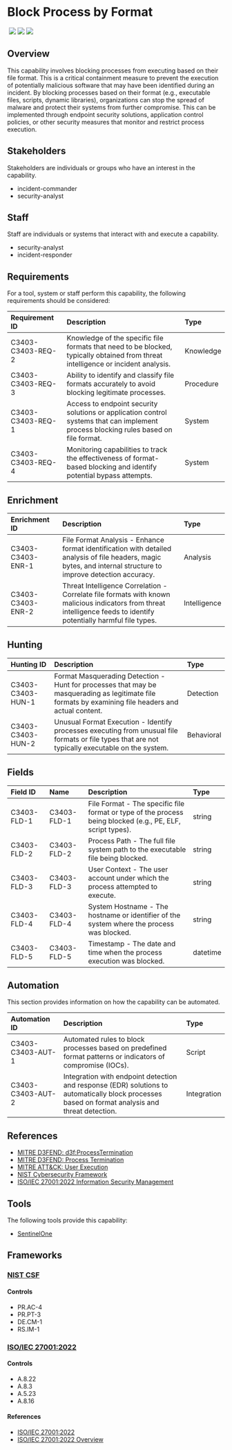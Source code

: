 # Block Process by Format
&nbsp;![](https://img.shields.io/badge/ID-C3403-blue)&nbsp;![](https://img.shields.io/badge/Phase-Containment_%28P0003%29-blue)&nbsp;![](https://img.shields.io/badge/Category-Process-blue)
## Overview
This capability involves blocking processes from executing based on their file format. This is a critical containment measure to prevent the execution of potentially malicious software that may have been identified during an incident. By blocking processes based on their format (e.g., executable files, scripts, dynamic libraries), organizations can stop the spread of malware and protect their systems from further compromise. This can be implemented through endpoint security solutions, application control policies, or other security measures that monitor and restrict process execution.

## Stakeholders
Stakeholders are individuals or groups who have an interest in the capability.

- incident-commander
- security-analyst

## Staff
Staff are individuals or systems that interact with and execute a capability.

- security-analyst
- incident-responder

## Requirements
For a tool, system or staff perform this capability, the following requirements should be considered:

| Requirement ID | Description | Type |
| :--- | :--- | :--- |
| C3403-C3403-REQ-2 | Knowledge of the specific file formats that need to be blocked, typically obtained from threat intelligence or incident analysis. | Knowledge|
| C3403-C3403-REQ-3 | Ability to identify and classify file formats accurately to avoid blocking legitimate processes. | Procedure|
| C3403-C3403-REQ-1 | Access to endpoint security solutions or application control systems that can implement process blocking rules based on file format. | System|
| C3403-C3403-REQ-4 | Monitoring capabilities to track the effectiveness of format-based blocking and identify potential bypass attempts. | System|

## Enrichment
| Enrichment ID | Description | Type |
| :--- | :--- | :--- |
| C3403-C3403-ENR-1 | File Format Analysis - Enhance format identification with detailed analysis of file headers, magic bytes, and internal structure to improve detection accuracy. | Analysis |
| C3403-C3403-ENR-2 | Threat Intelligence Correlation - Correlate file formats with known malicious indicators from threat intelligence feeds to identify potentially harmful file types. | Intelligence |

## Hunting
| Hunting ID | Description | Type |
| :--- | :--- | :--- |
| C3403-C3403-HUN-1 | Format Masquerading Detection - Hunt for processes that may be masquerading as legitimate file formats by examining file headers and actual content. | Detection |
| C3403-C3403-HUN-2 | Unusual Format Execution - Identify processes executing from unusual file formats or file types that are not typically executable on the system. | Behavioral |

## Fields
| Field ID | Name | Description | Type |
| :--- | :--- | :--- | :--- |
| C3403-FLD-1 | C3403-FLD-1 | File Format - The specific file format or type of the process being blocked (e.g., PE, ELF, script types). | string |
| C3403-FLD-2 | C3403-FLD-2 | Process Path - The full file system path to the executable file being blocked. | string |
| C3403-FLD-3 | C3403-FLD-3 | User Context - The user account under which the process attempted to execute. | string |
| C3403-FLD-4 | C3403-FLD-4 | System Hostname - The hostname or identifier of the system where the process was blocked. | string |
| C3403-FLD-5 | C3403-FLD-5 | Timestamp - The date and time when the process execution was blocked. | datetime |

## Automation
This section provides information on how the capability can be automated.

| Automation ID | Description | Type |
| :--- | :--- | :--- |
| C3403-C3403-AUT-1 | Automated rules to block processes based on predefined format patterns or indicators of compromise (IOCs). | Script |
| C3403-C3403-AUT-2 | Integration with endpoint detection and response (EDR) solutions to automatically block processes based on format analysis and threat detection. | Integration |

## References

- [MITRE D3FEND: d3f:ProcessTermination](https://d3fend.mitre.org/technique/d3f:ProcessTermination/)
- [MITRE D3FEND: Process Termination](https://d3fend.mitre.org/technique/d3f:ProcessTermination/)
- [MITRE ATT&CK: User Execution](https://attack.mitre.org/techniques/T1204/)
- [NIST Cybersecurity Framework](https://www.nist.gov/cyberframework)
- [ISO/IEC 27001:2022 Information Security Management](https://www.iso.org/standard/82875.html)
## Tools
The following tools provide this capability:

- [SentinelOne](../tool/sentinelone/C3403.md)

## Frameworks
### [NIST CSF](../frameworks/F0003.md)

#### Controls

- PR.AC-4 
- PR.PT-3 
- DE.CM-1 
- RS.IM-1 

### [ISO/IEC 27001:2022](../frameworks/F0002.md)

#### Controls

- A.8.22 
- A.8.3 
- A.5.23 
- A.8.16 

#### References

- [ISO/IEC 27001:2022](https://www.iso.org/standard/82875.html)
- [ISO/IEC 27001:2022 Overview](https://www.iso.org/isoiec-27001-information-security.html)